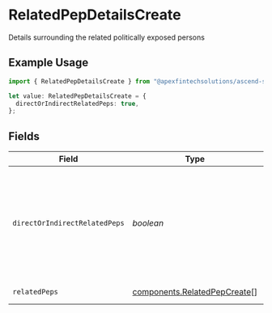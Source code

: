 # RelatedPepDetailsCreate

Details surrounding the related politically exposed persons

## Example Usage

```typescript
import { RelatedPepDetailsCreate } from "@apexfintechsolutions/ascend-sdk/models/components";

let value: RelatedPepDetailsCreate = {
  directOrIndirectRelatedPeps: true,
};
```

## Fields

| Field                                                                                                 | Type                                                                                                  | Required                                                                                              | Description                                                                                           | Example                                                                                               |
| ----------------------------------------------------------------------------------------------------- | ----------------------------------------------------------------------------------------------------- | ----------------------------------------------------------------------------------------------------- | ----------------------------------------------------------------------------------------------------- | ----------------------------------------------------------------------------------------------------- |
| `directOrIndirectRelatedPeps`                                                                         | *boolean*                                                                                             | :heavy_check_mark:                                                                                    | Indication as to whether or not an account has direct or indirect related politically exposed persons | true                                                                                                  |
| `relatedPeps`                                                                                         | [components.RelatedPepCreate](../../models/components/relatedpepcreate.md)[]                          | :heavy_minus_sign:                                                                                    | Related Peps                                                                                          |                                                                                                       |